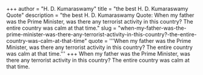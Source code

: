 +++
author = "H. D. Kumaraswamy"
title = "the best H. D. Kumaraswamy Quote"
description = "the best H. D. Kumaraswamy Quote: When my father was the Prime Minister, was there any terrorist activity in this country? The entire country was calm at that time."
slug = "when-my-father-was-the-prime-minister-was-there-any-terrorist-activity-in-this-country?-the-entire-country-was-calm-at-that-time"
quote = '''When my father was the Prime Minister, was there any terrorist activity in this country? The entire country was calm at that time.'''
+++
When my father was the Prime Minister, was there any terrorist activity in this country? The entire country was calm at that time.
